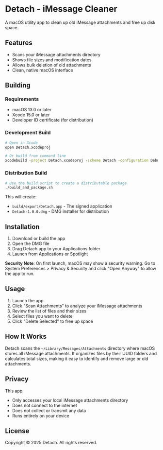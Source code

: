 # Detach - iMessage Cleaner

A macOS utility app to clean up old iMessage attachments and free up disk space.

## Features

- Scans your iMessage attachments directory
- Shows file sizes and modification dates
- Allows bulk deletion of old attachments
- Clean, native macOS interface

## Building

### Requirements
- macOS 13.0 or later
- Xcode 15.0 or later
- Developer ID certificate (for distribution)

### Development Build
```bash
# Open in Xcode
open Detach.xcodeproj

# Or build from command line
xcodebuild -project Detach.xcodeproj -scheme Detach -configuration Debug
```

### Distribution Build
```bash
# Use the build script to create a distributable package
./build_and_package.sh
```

This will create:
- `build/export/Detach.app` - The signed application
- `Detach-1.0.0.dmg` - DMG installer for distribution

## Installation

1. Download or build the app
2. Open the DMG file
3. Drag Detach.app to your Applications folder
4. Launch from Applications or Spotlight

**Security Note**: On first launch, macOS may show a security warning. Go to System Preferences > Privacy & Security and click "Open Anyway" to allow the app to run.

## Usage

1. Launch the app
2. Click "Scan Attachments" to analyze your iMessage attachments
3. Review the list of files and their sizes
4. Select files you want to delete
5. Click "Delete Selected" to free up space

## How It Works

Detach scans the `~/Library/Messages/Attachments` directory where macOS stores all iMessage attachments. It organizes files by their UUID folders and calculates total sizes, making it easy to identify and remove large or old attachments.

## Privacy

This app:
- Only accesses your local iMessage attachments directory
- Does not connect to the internet
- Does not collect or transmit any data
- Runs entirely on your device

## License

Copyright © 2025 Detach. All rights reserved.